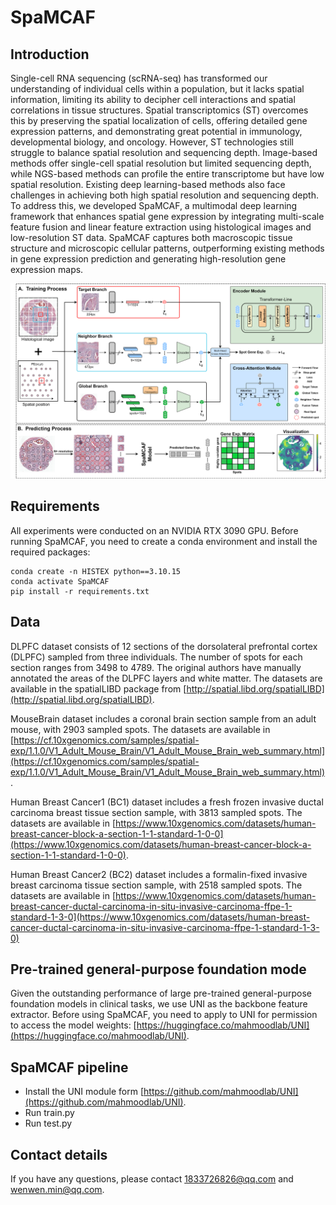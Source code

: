 # SpaMCAF
## Introduction
Single-cell RNA sequencing (scRNA-seq) has transformed our understanding of individual cells within a population, but it lacks spatial information, limiting its ability to decipher cell interactions and spatial correlations in tissue structures. Spatial transcriptomics (ST) overcomes this by preserving the spatial localization of cells, offering detailed gene expression patterns, and demonstrating great potential in immunology, developmental biology, and oncology. However, ST technologies still struggle to balance spatial resolution and sequencing depth. Image-based methods offer single-cell spatial resolution but limited sequencing depth, while NGS-based methods can profile the entire transcriptome but have low spatial resolution. Existing deep learning-based methods also face challenges in achieving both high spatial resolution and sequencing depth. To address this, we developed SpaMCAF, a multimodal deep learning framework that enhances spatial gene expression by integrating multi-scale feature fusion and linear feature extraction using histological images and low-resolution ST data. SpaMCAF captures both macroscopic tissue structure and microscopic cellular patterns, outperforming existing methods in gene expression prediction and generating high-resolution gene expression maps.

![Overview.png](Overview.png)

## Requirements
All experiments were conducted on an NVIDIA RTX 3090 GPU. Before running SpaMCAF, you need to create a conda environment and install the required packages:
```shell
conda create -n HISTEX python==3.10.15
conda activate SpaMCAF
pip install -r requirements.txt
```

## Data
DLPFC dataset consists of 12 sections of the dorsolateral prefrontal cortex (DLPFC) sampled from three individuals. The number of spots for each section ranges from 3498 to 4789. The original authors have manually annotated the areas of the DLPFC layers and white matter. The datasets are available in the spatialLIBD package from [http://spatial.libd.org/spatialLIBD](http://spatial.libd.org/spatialLIBD).

MouseBrain dataset includes a coronal brain section sample from an adult mouse, with 2903 sampled spots. The datasets are available in [https://cf.10xgenomics.com/samples/spatial-exp/1.1.0/V1_Adult_Mouse_Brain/V1_Adult_Mouse_Brain_web_summary.html](https://cf.10xgenomics.com/samples/spatial-exp/1.1.0/V1_Adult_Mouse_Brain/V1_Adult_Mouse_Brain_web_summary.html).

Human Breast Cancer1 (BC1) dataset includes a fresh frozen invasive ductal carcinoma breast tissue section sample, with 3813 sampled spots. The datasets are available in [https://www.10xgenomics.com/datasets/human-breast-cancer-block-a-section-1-1-standard-1-0-0](https://www.10xgenomics.com/datasets/human-breast-cancer-block-a-section-1-1-standard-1-0-0).

Human Breast Cancer2 (BC2) dataset includes a formalin-fixed invasive breast carcinoma tissue section sample, with 2518 sampled spots. The datasets are available in [https://www.10xgenomics.com/datasets/human-breast-cancer-ductal-carcinoma-in-situ-invasive-carcinoma-ffpe-1-standard-1-3-0](https://www.10xgenomics.com/datasets/human-breast-cancer-ductal-carcinoma-in-situ-invasive-carcinoma-ffpe-1-standard-1-3-0)


## Pre-trained general-purpose foundation mode
Given the outstanding performance of large pre-trained general-purpose foundation models in clinical tasks, we use UNI as the backbone feature extractor. Before using SpaMCAF, you need to apply to UNI for permission to access the model weights: [https://huggingface.co/mahmoodlab/UNI](https://huggingface.co/mahmoodlab/UNI).

## SpaMCAF pipeline
- Install the UNI module form [https://github.com/mahmoodlab/UNI](https://github.com/mahmoodlab/UNI).
- Run train.py
- Run test.py

## Contact details
If you have any questions, please contact 1833726826@qq.com and wenwen.min@qq.com.
